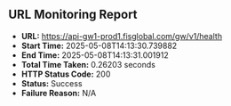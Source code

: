 ## URL Monitoring Report

- **URL:** https://api-gw1-prod1.fisglobal.com/gw/v1/health
- **Start Time:** 2025-05-08T14:13:30.739882
- **End Time:** 2025-05-08T14:13:31.001912
- **Total Time Taken:** 0.26203 seconds
- **HTTP Status Code:** 200
- **Status:** Success
- **Failure Reason:** N/A
